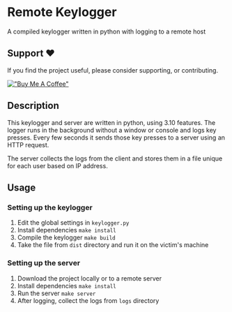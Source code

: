 # Remote Keylogger

A compiled keylogger written in python with logging to a remote host

## Support ❤️

If you find the project useful, please consider supporting, or contributing.

[!["Buy Me A Coffee"](https://www.buymeacoffee.com/assets/img/custom_images/orange_img.png)](https://www.buymeacoffee.com/dubniczky)

## Description

This keylogger and server are written in python, using 3.10 features. The logger runs in the background without a window or console and logs key presses. Every few seconds it sends those key presses to a server using an HTTP request.

The server collects the logs from the client and stores them in a file unique for each user based on IP address.

## Usage

### Setting up the keylogger

1. Edit the global settings in `keylogger.py`
2. Install dependencies `make install`
3. Compile the keylogger `make build`
4. Take the file from `dist` directory and run it on the victim's machine

### Setting up the server

1. Download the project locally or to a remote server
2. Install dependencies `make install`
3. Run the server `make server`
4. After logging, collect the logs from `logs` directory
